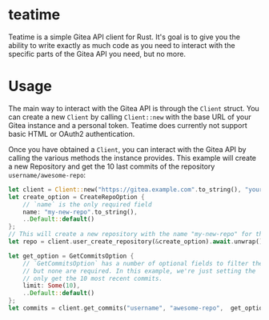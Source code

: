# teatime

Teatime is a simple Gitea API client for Rust. It's goal is to give you the ability to write
exactly as much code as you need to interact with the specific parts of the Gitea API you need,
but no more.

# Usage

The main way to interact with the Gitea API is through the `Client` struct. You can create a
new `Client` by calling `Client::new` with the base URL of your Gitea instance and a personal
token. Teatime does currently not support basic HTML or OAuth2 authentication.

Once you have obtained a `Client`, you can interact with the Gitea API by calling the various
methods the instance provides. This example will create a new Repository and get the 10 last
commits of the repository `username/awesome-repo`:
```rust
let client = Client::new("https://gitea.example.com".to_string(), "your-token".to_string());
let create_option = CreateRepoOption {
    // `name` is the only required field
    name: "my-new-repo".to_string(),
    ..Default::default()
};
// This will create a new repository with the name "my-new-repo" for the authenticated user.
let repo = client.user_create_repository(&create_option).await.unwrap();

let get_option = GetCommitsOption {
    // `GetCommitsOption` has a number of optional fields to filter the results,
    // but none are required. In this example, we're just setting the `limit` to 10 to
    // only get the 10 most recent commits.
    limit: Some(10),
    ..Default::default()
};
let commits = client.get_commits("username", "awesome-repo",  get_option).await.unwrap();
```
